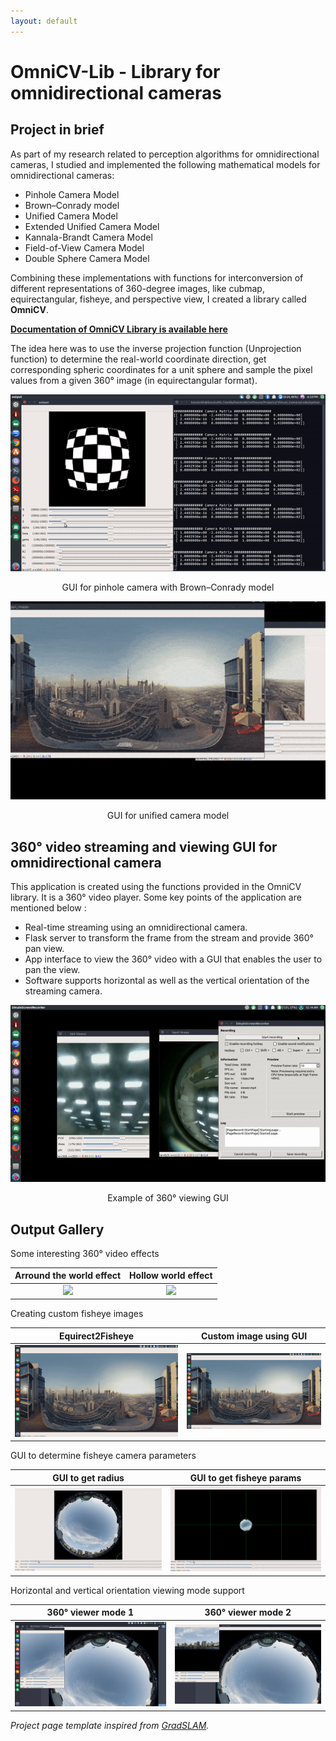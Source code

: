 ```yaml
---
layout: default
---
```


# OmniCV-Lib - Library for omnidirectional cameras

## Project in brief


As part of my research related to perception algorithms for omnidirectional cameras, I studied and implemented the following mathematical models for omnidirectional cameras:

* Pinhole Camera Model
* Brown–Conrady model
* Unified Camera Model
* Extended Unified Camera Model
* Kannala-Brandt Camera Model
* Field-of-View Camera Model
* Double Sphere Camera Model

Combining these implementations with functions for interconversion of different representations of 360-degree images, like cubmap, equirectangular, fisheye, and perspective view, I created a library called **OmniCV**.

[**Documentation of OmniCV Library is available here**](https://kaustubh-sadekar.github.io/OmniCV-Lib/index.html)

The idea here was to use the inverse projection function (Unprojection function) to determine the real-world coordinate direction, get corresponding spheric coordinates for a unit sphere and sample the pixel values from a given 360&deg; image (in equirectangular format).

<p align='center'>
  <img src='images/distCoeff.gif'>
</p>
<p align='center'>
  GUI for pinhole camera with Brown–Conrady model
</p>

<p align='center'>
  <img src='images/e2feye.gif'>
</p>
<p align='center'>
  GUI for unified camera model
</p>


## 360° video streaming and viewing GUI for omnidirectional camera

This application is created using the functions provided in the OmniCV library. It is a 360&deg; video player.
Some key points of the application are mentioned below :

* Real-time streaming using an omnidirectional camera.
* Flask server to transform the frame from the stream and provide 360° pan view.
* App interface to view the 360° video with a GUI that enables the user to pan the view.
* Software supports horizontal as well as the vertical orientation of the streaming camera.

<p align='center'>
  <img src='images/viewer1.gif'>
</p>
<p align='center'>
  Example of 360&deg; viewing GUI
</p>


## Output Gallery

Some interesting 360&deg; video effects

Arround the world effect             |  Hollow world effect 
:-------------------------:|:-------------------------:
![](gifs/eqrect2FisheyeFet2.gif)  |  ![](gifs/eqrect2FisheyeFet1.gif)

Creating custom fisheye images 

Equirect2Fisheye             |  Custom image using GUI 
:-------------------------:|:-------------------------:
![](gifs/eqrect2fisheye.gif)  |  ![](gifs/eqrect2Fisheye.gif)

GUI to determine fisheye camera parameters

GUI to get radius        |  GUI to get fisheye params
:-------------------------:|:-------------------------:
![](gifs/getRadius.gif)  |  ![](gifs/FisheyeParams.gif)

Horizontal and vertical orientation viewing mode support

360&deg; viewer mode 1        |  360&deg; viewer mode 2
:-------------------------:|:-------------------------:
![](gifs/360Viewer2.gif)  |  ![](gifs/360Viewer3.gif)


*Project page template inspired from [GradSLAM](https://gradslam.github.io/).*

